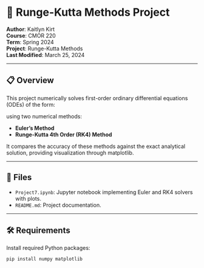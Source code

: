 # 📘 Runge-Kutta Methods Project

**Author**: Kaitlyn Kirt  
**Course**: CMOR 220  
**Term**: Spring 2024  
**Project**: Runge-Kutta Methods  
**Last Modified**: March 25, 2024  

---

## 📋 Overview

This project numerically solves first-order ordinary differential equations (ODEs) of the form:



using two numerical methods:
- **Euler’s Method**
- **Runge-Kutta 4th Order (RK4) Method**

It compares the accuracy of these methods against the exact analytical solution, providing visualization through matplotlib.

---

## 📂 Files

- `Project7.ipynb`: Jupyter notebook implementing Euler and RK4 solvers with plots.
- `README.md`: Project documentation.

---

## 🛠️ Requirements

Install required Python packages:

```bash
pip install numpy matplotlib

